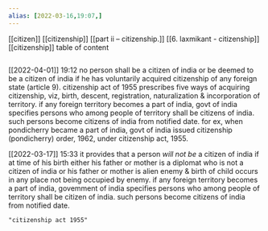 ```yaml
---
alias: [2022-03-16,19:07,]
---
```

[[citizen]] [[citizenship]] [[part ii – citizenship.]] [[6. laxmikant - citizenship]] [[citizenship]]
table of content
```toc
```
[[2022-04-01]] 19:12
no person shall be a citizen of india or be deemed to be a citizen of india if he has voluntarily acquired citizenship of any foreign state (article 9).
citizenship act of 1955 prescribes five ways of acquiring citizenship, viz, birth, descent, registration, naturalization & incorporation of territory.
if any foreign territory becomes a part of india, govt of india specifies persons who among people of territory shall be citizens of india. such persons become citizens of india from notified date.
for ex, when pondicherry became a part of india, govt of india issued citizenship (pondicherry) order, 1962, under citizenship act, 1955.

[[2022-03-17]] 15:33
it provides that a person *will not be* a citizen of india if at time of his birth either his father or mother is a diplomat who is not a citizen of india or his father or mother is alien enemy & birth of child occurs in any place not being occupied by enemy.
if any foreign territory becomes a part of india, govemment of india specifies persons who among people of territory shall be citizen of india. such persons become citizens of india from notified date.

```query
"citizenship act 1955"
```